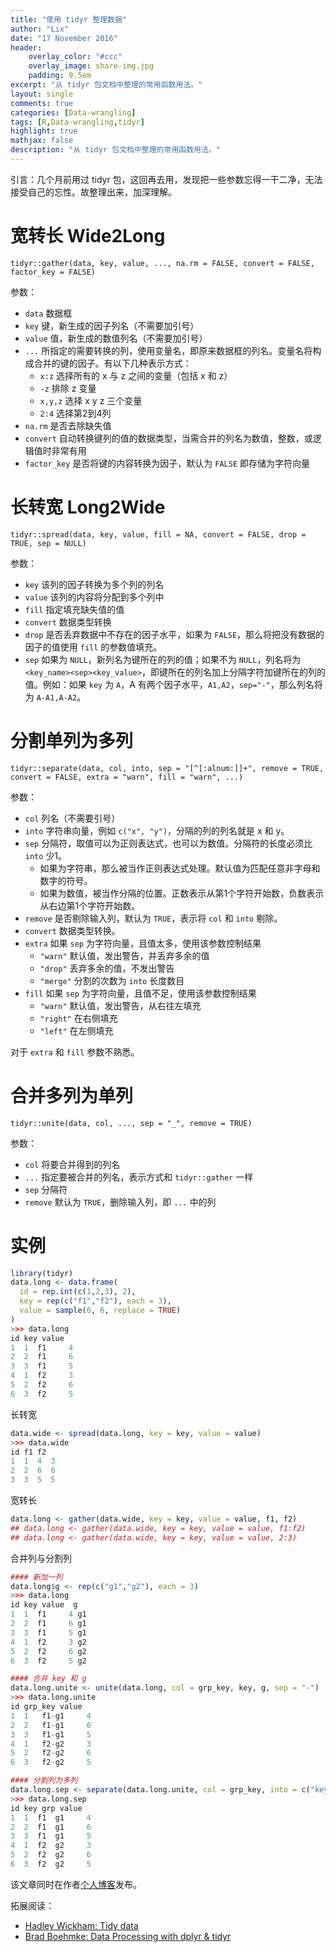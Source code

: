 ```yaml
---
title: "使用 tidyr 整理数据"
author: "Lix"
date: "17 November 2016"
header:
    overlay_color: "#ccc"
    overlay_image: share-img.jpg
    padding: 9.5em
excerpt: "从 tidyr 包文档中整理的常用函数用法。"
layout: single
comments: true
categories: [Data-wrangling]
tags: [R,Data-wrangling,tidyr]
highlight: true
mathjax: false
description: "从 tidyr 包文档中整理的常用函数用法。"
---
```


引言：几个月前用过 tidyr 包，这回再去用，发现把一些参数忘得一干二净，无法接受自己的忘性。故整理出来，加深理解。

# 宽转长 Wide2Long

`tidyr::gather(data, key, value, ..., na.rm = FALSE, convert = FALSE, factor_key = FALSE)`

参数：

- `data` 数据框
- `key` 键，新生成的因子列名（不需要加引号）
- `value` 值，新生成的数值列名（不需要加引号）
- `...` 所指定的需要转换的列，使用变量名，即原来数据框的列名。变量名将构成合并的键的因子。有以下几种表示方式：
  - `x:z` 选择所有的 x 与 z 之间的变量（包括 x 和 z）
  - `-z` 排除 z 变量
  - `x,y,z` 选择 x y z 三个变量
  - `2:4` 选择第2到4列
- `na.rm` 是否去除缺失值
- `convert` 自动转换键列的值的数据类型，当需合并的列名为数值，整数，或逻辑值时非常有用
- `factor_key` 是否将键的内容转换为因子，默认为 `FALSE` 即存储为字符向量

# 长转宽 Long2Wide

`tidyr::spread(data, key, value, fill = NA, convert = FALSE, drop = TRUE, sep = NULL)`

参数：

- `key` 该列的因子转换为多个列的列名
- `value` 该列的内容将分配到多个列中
- `fill` 指定填充缺失值的值
- `convert` 数据类型转换
- `drop` 是否丢弃数据中不存在的因子水平，如果为 `FALSE`，那么将把没有数据的因子的值使用 `fill` 的参数值填充。
- `sep` 如果为 `NULL`，新列名为键所在的列的值；如果不为 `NULL`，列名将为 `<key_name><sep><key_value>`，即键所在的列名加上分隔字符加键所在的列的值。例如：如果 `key` 为 `A`，A 有两个因子水平，`A1,A2`，`sep="-"`，那么列名将为 `A-A1,A-A2`。

# 分割单列为多列

`tidyr::separate(data, col, into, sep = "[^[:alnum:]]+", remove = TRUE, convert = FALSE, extra = "warn", fill = "warn", ...)`

参数：

- `col` 列名（不需要引号）
- `into` 字符串向量，例如 `c("x", "y")`，分隔的列的列名就是 x 和 y。
- `sep` 分隔符，取值可以为正则表达式，也可以为数值。分隔符的长度必须比 `into` 少1。
  - 如果为字符串，那么被当作正则表达式处理。默认值为匹配任意非字母和数字的符号。
  - 如果为数值，被当作分隔的位置。正数表示从第1个字符开始数，负数表示从右边第1个字符开始数。
- `remove` 是否剔除输入列，默认为 `TRUE`，表示将 `col` 和 `into` 剔除。
- `convert` 数据类型转换。
- `extra` 如果 `sep` 为字符向量，且值太多，使用该参数控制结果
  - `"warn"` 默认值，发出警告，并丢弃多余的值
  - `"drop"` 丢弃多余的值，不发出警告
  - `"merge"` 分割的次数为 `into` 长度数目
- `fill` 如果 `sep` 为字符向量，且值不足，使用该参数控制结果
  - `"warn"` 默认值，发出警告，从右往左填充
  - `"right"` 在右侧填充
  - `"left"` 在左侧填充

对于 `extra` 和 `fill` 参数不熟悉。

# 合并多列为单列

`tidyr::unite(data, col, ..., sep = "_", remove = TRUE)`

参数：

- `col` 将要合并得到的列名
- `...` 指定要被合并的列名，表示方式和 `tidyr::gather` 一样
- `sep` 分隔符
- `remove` 默认为 `TRUE`，删除输入列，即 `...` 中的列

# 实例

``` r
library(tidyr)
data.long <- data.frame(
  id = rep.int(c(1,2,3), 2),
  key = rep(c("f1","f2"), each = 3),
  value = sample(6, 6, replace = TRUE)
)
>>> data.long
id key value
1  1  f1     4
2  2  f1     6
3  3  f1     5
4  1  f2     3
5  2  f2     6
6  3  f2     5
```

长转宽

``` r
data.wide <- spread(data.long, key = key, value = value)
>>> data.wide
id f1 f2
1  1  4  3
2  2  6  6
3  3  5  5
```

宽转长

``` r
data.long <- gather(data.wide, key = key, value = value, f1, f2)
## data.long <- gather(data.wide, key = key, value = value, f1:f2)
## data.long <- gather(data.wide, key = key, value = value, 2:3)
```

合并列与分割列

``` r
#### 新加一列
data.long$g <- rep(c("g1","g2"), each = 3)
>>> data.long
id key value  g
1  1  f1     4 g1
2  2  f1     6 g1
3  3  f1     5 g1
4  1  f2     3 g2
5  2  f2     6 g2
6  3  f2     5 g2

#### 合并 key 和 g
data.long.unite <- unite(data.long, col = grp_key, key, g, sep = "-")
>>> data.long.unite
id grp_key value
1  1   f1-g1     4
2  2   f1-g1     6
3  3   f1-g1     5
4  1   f2-g2     3
5  2   f2-g2     6
6  3   f2-g2     5

#### 分割列为多列
data.long.sep <- separate(data.long.unite, col = grp_key, into = c("key", "grp"), sep = "-")
>>> data.long.sep
id key grp value
1  1  f1  g1     4
2  2  f1  g1     6
3  3  f1  g1     5
4  1  f2  g2     3
5  2  f2  g2     6
6  3  f2  g2     5
```

该文章同时在作者[个人博客](http://lix90.github.io)发布。

拓展阅读：

- [Hadley Wickham: Tidy data](https://cran.r-project.org/web/packages/tidyr/vignettes/tidy-data.html)
- [Brad Boehmke: Data Processing with dplyr & tidyr](https://rpubs.com/bradleyboehmke/data_wrangling)

